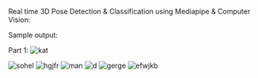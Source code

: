 
 Real time 3D  Pose Detection &amp; Classification using  Mediapipe  & Computer Vision:
 
 Sample output: 
 
 Part 1: ![kat](https://user-images.githubusercontent.com/56412471/138941417-de12da3c-9da1-4a38-8c01-9514561c8919.JPG)

![sohel](https://user-images.githubusercontent.com/56412471/138941428-91cd0e38-9cec-42fb-b6ec-093ecc0cec93.JPG)
![hgjfr](https://user-images.githubusercontent.com/56412471/138941438-5ae84803-d053-4fba-9adf-54d28ac1c0fa.JPG)
![man](https://user-images.githubusercontent.com/56412471/138941467-8033c4ac-3cd6-42b1-80cb-a926a1c8ada2.JPG)
![d](https://user-images.githubusercontent.com/56412471/138941479-4789d80a-9c66-4ad4-98ef-c03baca0c61d.JPG)
![gerge](https://user-images.githubusercontent.com/56412471/138941493-4f0fc7ee-2eff-4ff3-bc7a-c0b868c5a651.JPG)
![efwjkb](https://user-images.githubusercontent.com/56412471/138941514-de44b3af-740a-49d6-b17b-de09ed6671dd.JPG)
